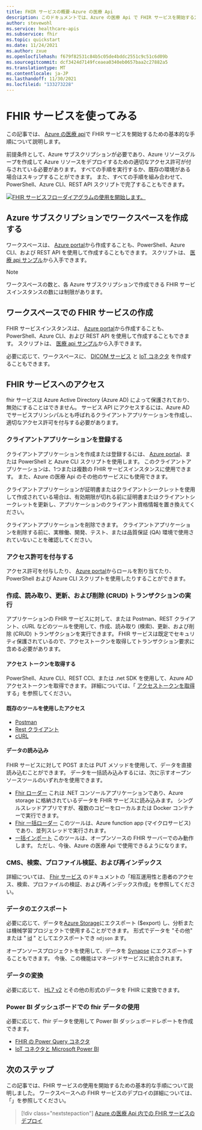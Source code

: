 ```yaml
---
title: FHIR サービスの概要-Azure の医療 Api
description: このドキュメントでは、Azure の医療 Api で FHIR サービスを開始する方法について説明します。
author: stevewohl
ms.service: healthcare-apis
ms.subservice: fhir
ms.topic: quickstart
ms.date: 11/24/2021
ms.author: zxue
ms.openlocfilehash: f679f82531c84b5c05de4bddc2551c9c51c6d09b
ms.sourcegitcommit: dcf3424d7149fceaea0340eb0657baa2c27882a5
ms.translationtype: MT
ms.contentlocale: ja-JP
ms.lasthandoff: 11/30/2021
ms.locfileid: "133273228"
---
```

# <a name="get-started-with-the-fhir-service"></a>FHIR サービスを使ってみる

この記事では、 [Azure の医療 api](../healthcare-apis-overview.md)で FHIR サービスを開始するための基本的な手順について説明します。

前提条件として、Azure サブスクリプションが必要であり、Azure リソースグループを作成して Azure リソースをデプロイするための適切なアクセス許可が付与されている必要があります。 すべての手順を実行するか、既存の環境がある場合はスキップすることができます。 また、すべての手順を組み合わせて、PowerShell、Azure CLI、REST API スクリプトで完了することもできます。

[![FHIR サービスフローダイアグラムの使用を開始します。](media/get-started-with-fhir.png)](media/get-started-with-fhir.png#lightbox)

## <a name="create-a-workspace-in-your-azure-subscription"></a>Azure サブスクリプションでワークスペースを作成する

ワークスペースは、 [Azure portal](../healthcare-apis-quickstart.md)から作成することも、PowerShell、Azure CLI、および REST API を使用して作成することもできます。 スクリプトは、 [医療 api サンプル](https://github.com/microsoft/healthcare-apis-samples/tree/main/src/scripts)から入手できます。

> [!NOTE]
> ワークスペースの数と、各 Azure サブスクリプションで作成できる FHIR サービスインスタンスの数には制限があります。

## <a name="create-a-fhir-service-in-the-workspace"></a>ワークスペースでの FHIR サービスの作成

FHIR サービスインスタンスは、 [Azure portal](../fhir/fhir-portal-quickstart.md)から作成することも、PowerShell、Azure CLI、および REST API を使用して作成することもできます。 スクリプトは、 [医療 api サンプル](https://github.com/microsoft/healthcare-apis-samples/tree/main/src/scripts)から入手できます。

必要に応じて、ワークスペースに、 [DICOM サービス](../dicom/deploy-dicom-services-in-azure.md) と [IoT コネクタ](../iot/deploy-iot-connector-in-azure.md) を作成することもできます。

## <a name="access-the-fhir-service"></a>FHIR サービスへのアクセス

fhir サービスは Azure Active Directory (Azure AD) によって保護されており、無効にすることはできません。 サービス API にアクセスするには、Azure AD でサービスプリンシパルとも呼ばれるクライアントアプリケーションを作成し、適切なアクセス許可を付与する必要があります。

### <a name="register-a-client-application"></a>クライアントアプリケーションを登録する

クライアントアプリケーションを作成または登録するには、 [Azure portal](../register-application.md)、または PowerShell と Azure CLI スクリプトを使用します。 このクライアントアプリケーションは、1つまたは複数の FHIR サービスインスタンスに使用できます。 また、Azure の医療 Api のその他のサービスにも使用できます。

クライアントアプリケーションが証明書またはクライアントシークレットを使用して作成されている場合は、有効期限が切れる前に証明書またはクライアントシークレットを更新し、アプリケーションのクライアント資格情報を置き換えてください。

クライアントアプリケーションを削除できます。 クライアントアプリケーションを削除する前に、実稼働、開発、テスト、または品質保証 (QA) 環境で使用されていないことを確認してください。

### <a name="grant-access-permissions"></a>アクセス許可を付与する

アクセス許可を付与したり、 [Azure portal](../configure-azure-rbac.md)からロールを割り当てたり、PowerShell および Azure CLI スクリプトを使用したりすることができます。

### <a name="perform-create-read-update-and-delete-crud-transactions"></a>作成、読み取り、更新、および削除 (CRUD) トランザクションの実行

アプリケーションの FHIR サービスに対して、または Postman、REST クライアント、cURL などのツールを使用して、作成、読み取り (検索)、更新、および削除 (CRUD) トランザクションを実行できます。 FHIR サービスは既定でセキュリティ保護されているので、アクセストークンを取得してトランザクション要求に含める必要があります。

#### <a name="get-an-access-token"></a>アクセス トークンを取得する

PowerShell、Azure CLI、REST CCI、または .net SDK を使用して、Azure AD アクセストークンを取得できます。  詳細については、「 [アクセストークンを取得](../get-access-token.md)する」を参照してください。

#### <a name="access-using-existing-tools"></a>既存のツールを使用したアクセス

- [Postman](../use-postman.md)
- [Rest クライアント](../using-rest-client.md)
- [cURL](../using-curl.md)

#### <a name="load-data"></a>データの読み込み

FHIR サービスに対して POST または PUT メソッドを使用して、データを直接読み込むことができます。 データを一括読み込みするには、次に示すオープンソースツールのいずれかを使用できます。
 
- [Fhir ローダー](https://github.com/microsoft/healthcare-apis-samples/tree/main/src/FHIRDL) これは .NET コンソールアプリケーションであり、Azure storage に格納されているデータを FHIR サービスに読み込みます。 シングルスレッドアプリですが、複数のコピーをローカルまたは Docker コンテナーで実行できます。 
- [Fhir 一括ローダー](https://github.com/microsoft/fhir-loader) このツールは、Azure function app (マイクロサービス) であり、並列スレッドで実行されます。
- [一括インポート](https://github.com/microsoft/fhir-server/blob/main/docs/BulkImport.md) このツールは、オープンソースの FHIR サーバーでのみ動作します。 ただし、今後、Azure の医療 Api で使用できるようになります。

### <a name="cms-search-profile-validation-and-reindex"></a>CMS、検索、プロファイル検証、および再インデックス

詳細については、 [Fhir サービス](overview.md) のドキュメントの「相互運用性と患者のアクセス、検索、プロファイルの検証、および再インデックス作成」を参照してください。

### <a name="export-data"></a>データのエクスポート

必要に応じて、データを[Azure Storage](../data-transformation/export-data.md)にエクスポート ($export) し、分析または機械学習プロジェクトで使用することができます。 形式でデータを "その他" または " [id](../data-transformation/de-identified-export.md) " としてエクスポートでき `ndjson` ます。 

オープンソースプロジェクトを使用して、データを [Synapse](../data-transformation/move-to-synapse.md) にエクスポートすることもできます。 今後、この機能はマネージドサービスに統合されます。

### <a name="converting-data"></a>データの変換

必要に応じて、 [HL7 v2](../data-transformation/convert-data.md) とその他の形式のデータを FHIR に変換できます。

### <a name="using-fhir-data-in-power-bi-dashboard"></a>Power BI ダッシュボードでの fhir データの使用

必要に応じて、fhir データを使用して Power BI ダッシュボードレポートを作成できます。

- [FHIR の Power Query コネクタ](https://docs.microsoft.com/power-query/connectors/fhir/fhir)
- [IoT コネクタと Microsoft Power BI](../iot/iot-connector-power-bi.md)

## <a name="next-steps"></a>次のステップ

この記事では、FHIR サービスの使用を開始するための基本的な手順について説明しました。 ワークスペースへの FHIR サービスのデプロイの詳細については、「」を参照してください。

>[!div class="nextstepaction"]
>[Azure の医療 Api 内での FHIR サービスのデプロイ](fhir-portal-quickstart.md)
